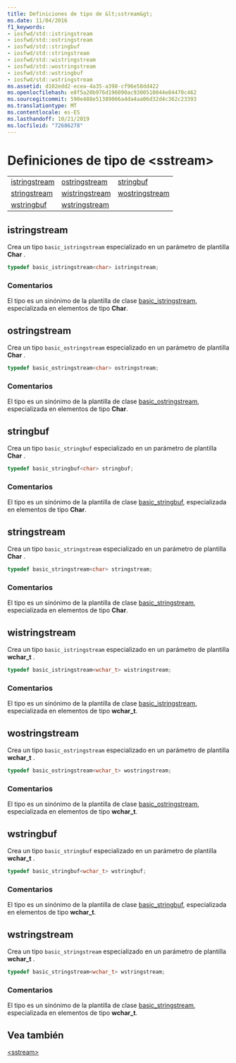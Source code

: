 ```yaml
---
title: Definiciones de tipo de &lt;sstream&gt;
ms.date: 11/04/2016
f1_keywords:
- iosfwd/std::istringstream
- iosfwd/std::ostringstream
- iosfwd/std::stringbuf
- iosfwd/std::stringstream
- iosfwd/std::wistringstream
- iosfwd/std::wostringstream
- iosfwd/std::wstringbuf
- iosfwd/std::wstringstream
ms.assetid: d102edd2-ecea-4a35-a398-cf96e58dd422
ms.openlocfilehash: e8f5a20b976d196090ac9300510044e84470c462
ms.sourcegitcommit: 590e488e51389066a4da4aa06d32d4c362c23393
ms.translationtype: MT
ms.contentlocale: es-ES
ms.lasthandoff: 10/21/2019
ms.locfileid: "72686278"
---
```

# <a name="ltsstreamgt-typedefs"></a>Definiciones de tipo de &lt;sstream&gt;

||||
|-|-|-|
|[istringstream](#istringstream)|[ostringstream](#ostringstream)|[stringbuf](#stringbuf)|
|[stringstream](#stringstream)|[wistringstream](#wistringstream)|[wostringstream](#wostringstream)|
|[wstringbuf](#wstringbuf)|[wstringstream](#wstringstream)|

## <a name="istringstream"></a>  istringstream

Crea un tipo `basic_istringstream` especializado en un parámetro de plantilla **Char** .

```cpp
typedef basic_istringstream<char> istringstream;
```

### <a name="remarks"></a>Comentarios

El tipo es un sinónimo de la plantilla de clase [basic_istringstream](../standard-library/basic-istringstream-class.md), especializada en elementos de tipo **Char**.

## <a name="ostringstream"></a>  ostringstream

Crea un tipo `basic_ostringstream` especializado en un parámetro de plantilla **Char** .

```cpp
typedef basic_ostringstream<char> ostringstream;
```

### <a name="remarks"></a>Comentarios

El tipo es un sinónimo de la plantilla de clase [basic_ostringstream](../standard-library/basic-ostringstream-class.md), especializada en elementos de tipo **Char**.

## <a name="stringbuf"></a>  stringbuf

Crea un tipo `basic_stringbuf` especializado en un parámetro de plantilla **Char** .

```cpp
typedef basic_stringbuf<char> stringbuf;
```

### <a name="remarks"></a>Comentarios

El tipo es un sinónimo de la plantilla de clase [basic_stringbuf](../standard-library/basic-stringbuf-class.md), especializada en elementos de tipo **Char**.

## <a name="stringstream"></a>  stringstream

Crea un tipo `basic_stringstream` especializado en un parámetro de plantilla **Char** .

```cpp
typedef basic_stringstream<char> stringstream;
```

### <a name="remarks"></a>Comentarios

El tipo es un sinónimo de la plantilla de clase [basic_stringstream](../standard-library/basic-stringstream-class.md), especializada en elementos de tipo **Char**.

## <a name="wistringstream"></a>  wistringstream

Crea un tipo `basic_istringstream` especializado en un parámetro de plantilla **wchar_t** .

```cpp
typedef basic_istringstream<wchar_t> wistringstream;
```

### <a name="remarks"></a>Comentarios

El tipo es un sinónimo de la plantilla de clase [basic_istringstream](../standard-library/basic-istringstream-class.md), especializada en elementos de tipo **wchar_t**.

## <a name="wostringstream"></a>  wostringstream

Crea un tipo `basic_ostringstream` especializado en un parámetro de plantilla **wchar_t** .

```cpp
typedef basic_ostringstream<wchar_t> wostringstream;
```

### <a name="remarks"></a>Comentarios

El tipo es un sinónimo de la plantilla de clase [basic_ostringstream](../standard-library/basic-ostringstream-class.md), especializada en elementos de tipo **wchar_t**.

## <a name="wstringbuf"></a>  wstringbuf

Crea un tipo `basic_stringbuf` especializado en un parámetro de plantilla **wchar_t** .

```cpp
typedef basic_stringbuf<wchar_t> wstringbuf;
```

### <a name="remarks"></a>Comentarios

El tipo es un sinónimo de la plantilla de clase [basic_stringbuf](../standard-library/basic-stringbuf-class.md), especializada en elementos de tipo **wchar_t**.

## <a name="wstringstream"></a>  wstringstream

Crea un tipo `basic_stringstream` especializado en un parámetro de plantilla **wchar_t** .

```cpp
typedef basic_stringstream<wchar_t> wstringstream;
```

### <a name="remarks"></a>Comentarios

El tipo es un sinónimo de la plantilla de clase [basic_stringstream](../standard-library/basic-stringstream-class.md), especializada en elementos de tipo **wchar_t**.

## <a name="see-also"></a>Vea también

[\<sstream>](../standard-library/sstream.md)
